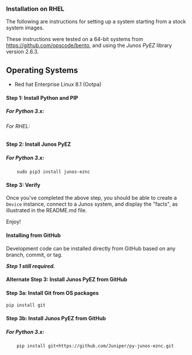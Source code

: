 ### Installation on RHEL

The following are instructions for setting up a system starting from a stock system images.

These instructions were tested on a 64-bit systems from https://github.com/opscode/bento, and using the _Junos PyEZ_ library version 2.6.3.

Operating Systems
---------------
- Red hat Enterprise Linux 8.1 (Ootpa)

#### Step 1: Install Python and PIP

##### For Python 3.x:
###### For RHEL:

#### Step 2: Install Junos PyEZ

##### For Python 3.x:
        sudo pip3 install junos-eznc

#### Step 3: Verify 

Once you've completed the above step, you should be able to create a `Device` instance, connect to a Junos system, and display the "facts", as illustrated in the README.md file.

Enjoy!


#### Installing from GitHub

Development code can be installed directly from GitHub based on any branch, commit, or tag.

***Step 1  still required.***
#### Alternate Step 3: Install Junos PyEZ from GitHub

#### Step 3a: Install Git from OS packages
    pip install git

#### Step 3b: Install Junos PyEZ from GitHub

##### For Python 3.x:
	    pip install git+https://github.com/Juniper/py-junos-eznc.git
